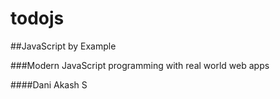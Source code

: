 # todojs

##JavaScript by Example

###Modern JavaScript programming with real world web apps

####Dani Akash S

